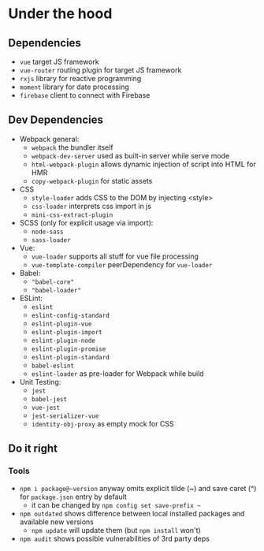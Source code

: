 # Under the hood

## Dependencies
- `vue` target JS framework
- `vue-router` routing plugin for target JS framework
- `rxjs` library for reactive programming
- `moment` library for date processing
- `firebase` client to connect with Firebase

## Dev Dependencies

- Webpack general:
    - `webpack` the bundler itself
    - `webpack-dev-server` used as built-in server while serve mode
    - `html-webpack-plugin` allows dynamic injection of script into HTML for HMR
    - `copy-webpack-plugin` for static assets
- CSS
    - `style-loader` adds CSS to the DOM by injecting \<style\>
    - `css-loader` interprets css import in js
    - `mini-css-extract-plugin`
- SCSS (only for explicit usage via import):
    - `node-sass`
    - `sass-loader`
- Vue:
    - `vue-loader` supports all stuff for vue file processing
    - `vue-template-compiler` peerDependency for `vue-loader`
- Babel:
    - `"babel-core"`
    - `"babel-loader"`
- ESLint:
    - `eslint`
    - `eslint-config-standard`
    - `eslint-plugin-vue`
    - `eslint-plugin-import`
    - `eslint-plugin-node`
    - `eslint-plugin-promise`
    - `eslint-plugin-standard`
    - `babel-eslint`
    - `eslint-loader` as pre-loader for Webpack while build
- Unit Testing:
    - `jest`
    - `babel-jest`
    - `vue-jest`
    - `jest-serializer-vue`
    - `identity-obj-proxy` as empty mock for CSS

## Do it right

### Tools

- `npm i package@~version` anyway omits explicit tilde (~) and save caret (^) for `package.json` entry by default
    - it can be changed by `npm config set save-prefix ~`
- `npm outdated` shows difference between local installed packages and available new versions
    - `npm update` will update them (but `npm install` won't)
- `npm audit` shows possible vulnerabilities of 3rd party deps

